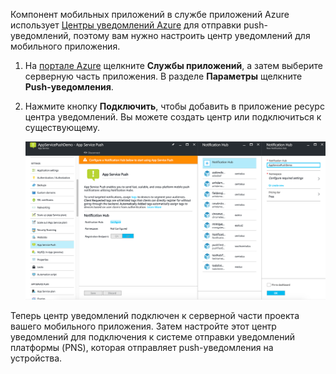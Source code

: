 Компонент мобильных приложений в службе приложений Azure использует [Центры уведомлений Azure] для отправки push-уведомлений, поэтому вам нужно настроить центр уведомлений для мобильного приложения.

1. На [портале Azure] щелкните **Службы приложений**, а затем выберите серверную часть приложения. В разделе **Параметры** щелкните **Push-уведомления**.
2. Нажмите кнопку **Подключить**, чтобы добавить в приложение ресурс центра уведомлений. Вы можете создать центр или подключиться к существующему.

    ![](./media/app-service-mobile-create-notification-hub/configure-hub-flow.png)

Теперь центр уведомлений подключен к серверной части проекта вашего мобильного приложения. Затем настройте этот центр уведомлений для подключения к системе отправки уведомлений платформы (PNS), которая отправляет push-уведомления на устройства.

[портале Azure]: https://portal.azure.com/
[Центры уведомлений Azure]: https://azure.microsoft.com/en-us/documentation/articles/notification-hubs-push-notification-overview/


<!--HONumber=Dec16_HO2-->


